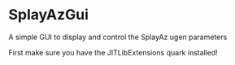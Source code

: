 # SplayAzGui
A simple GUI to display and control the SplayAz ugen parameters

First make sure you have the JITLibExtensions quark installed!
